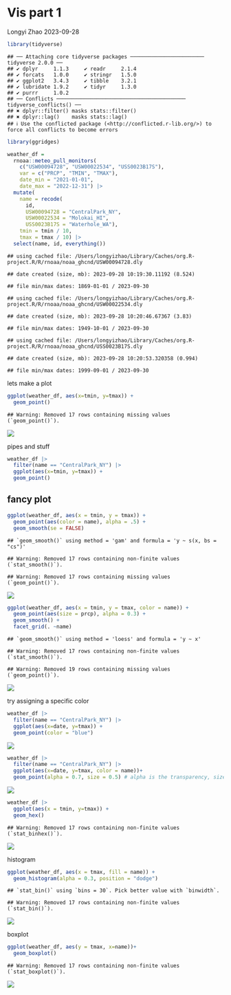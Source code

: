 Vis part 1
================
Longyi Zhao
2023-09-28

``` r
library(tidyverse)
```

    ## ── Attaching core tidyverse packages ──────────────────────── tidyverse 2.0.0 ──
    ## ✔ dplyr     1.1.3     ✔ readr     2.1.4
    ## ✔ forcats   1.0.0     ✔ stringr   1.5.0
    ## ✔ ggplot2   3.4.3     ✔ tibble    3.2.1
    ## ✔ lubridate 1.9.2     ✔ tidyr     1.3.0
    ## ✔ purrr     1.0.2     
    ## ── Conflicts ────────────────────────────────────────── tidyverse_conflicts() ──
    ## ✖ dplyr::filter() masks stats::filter()
    ## ✖ dplyr::lag()    masks stats::lag()
    ## ℹ Use the conflicted package (<http://conflicted.r-lib.org/>) to force all conflicts to become errors

``` r
library(ggridges)
```

``` r
weather_df = 
  rnoaa::meteo_pull_monitors(
    c("USW00094728", "USW00022534", "USS0023B17S"),
    var = c("PRCP", "TMIN", "TMAX"), 
    date_min = "2021-01-01",
    date_max = "2022-12-31") |>
  mutate(
    name = recode(
      id, 
      USW00094728 = "CentralPark_NY", 
      USW00022534 = "Molokai_HI",
      USS0023B17S = "Waterhole_WA"),
    tmin = tmin / 10,
    tmax = tmax / 10) |>
  select(name, id, everything())
```

    ## using cached file: /Users/longyizhao/Library/Caches/org.R-project.R/R/rnoaa/noaa_ghcnd/USW00094728.dly

    ## date created (size, mb): 2023-09-28 10:19:30.11192 (8.524)

    ## file min/max dates: 1869-01-01 / 2023-09-30

    ## using cached file: /Users/longyizhao/Library/Caches/org.R-project.R/R/rnoaa/noaa_ghcnd/USW00022534.dly

    ## date created (size, mb): 2023-09-28 10:20:46.67367 (3.83)

    ## file min/max dates: 1949-10-01 / 2023-09-30

    ## using cached file: /Users/longyizhao/Library/Caches/org.R-project.R/R/rnoaa/noaa_ghcnd/USS0023B17S.dly

    ## date created (size, mb): 2023-09-28 10:20:53.320358 (0.994)

    ## file min/max dates: 1999-09-01 / 2023-09-30

lets make a plot

``` r
ggplot(weather_df, aes(x=tmin, y=tmax)) +
  geom_point()
```

    ## Warning: Removed 17 rows containing missing values (`geom_point()`).

![](vis_part_1_files/figure-gfm/unnamed-chunk-3-1.png)<!-- -->

pipes and stuff

``` r
weather_df |> 
  filter(name == "CentralPark_NY") |>
  ggplot(aes(x=tmin, y=tmax)) +
  geom_point() 
```

## fancy plot

``` r
ggplot(weather_df, aes(x = tmin, y = tmax)) + 
  geom_point(aes(color = name), alpha = .5) +
  geom_smooth(se = FALSE)
```

    ## `geom_smooth()` using method = 'gam' and formula = 'y ~ s(x, bs = "cs")'

    ## Warning: Removed 17 rows containing non-finite values (`stat_smooth()`).

    ## Warning: Removed 17 rows containing missing values (`geom_point()`).

![](vis_part_1_files/figure-gfm/unnamed-chunk-5-1.png)<!-- -->

``` r
ggplot(weather_df, aes(x = tmin, y = tmax, color = name)) +
  geom_point(aes(size = prcp), alpha = 0.3) +
  geom_smooth() +
  facet_grid(. ~name)
```

    ## `geom_smooth()` using method = 'loess' and formula = 'y ~ x'

    ## Warning: Removed 17 rows containing non-finite values (`stat_smooth()`).

    ## Warning: Removed 19 rows containing missing values (`geom_point()`).

![](vis_part_1_files/figure-gfm/unnamed-chunk-6-1.png)<!-- -->

try assigning a specific color

``` r
weather_df |>
  filter(name == "CentralPark_NY") |>
  ggplot(aes(x=date, y=tmax)) +
  geom_point(color = "blue")
```

![](vis_part_1_files/figure-gfm/unnamed-chunk-7-1.png)<!-- -->

``` r
weather_df |>
  filter(name == "CentralPark_NY") |>
  ggplot(aes(x=date, y=tmax, color = name))+
  geom_point(alpha = 0.7, size = 0.5) # alpha is the transparency, size is the point size 
```

![](vis_part_1_files/figure-gfm/unnamed-chunk-8-1.png)<!-- -->

``` r
weather_df |>
  ggplot(aes(x = tmin, y=tmax)) + 
  geom_hex()
```

    ## Warning: Removed 17 rows containing non-finite values (`stat_binhex()`).

![](vis_part_1_files/figure-gfm/unnamed-chunk-9-1.png)<!-- -->

histogram

``` r
ggplot(weather_df, aes(x = tmax, fill = name)) + 
  geom_histogram(alpha = 0.3, position = "dodge")
```

    ## `stat_bin()` using `bins = 30`. Pick better value with `binwidth`.

    ## Warning: Removed 17 rows containing non-finite values (`stat_bin()`).

![](vis_part_1_files/figure-gfm/unnamed-chunk-10-1.png)<!-- -->

boxplot

``` r
ggplot(weather_df, aes(y = tmax, x=name))+
  geom_boxplot()
```

    ## Warning: Removed 17 rows containing non-finite values (`stat_boxplot()`).

![](vis_part_1_files/figure-gfm/unnamed-chunk-11-1.png)<!-- -->
